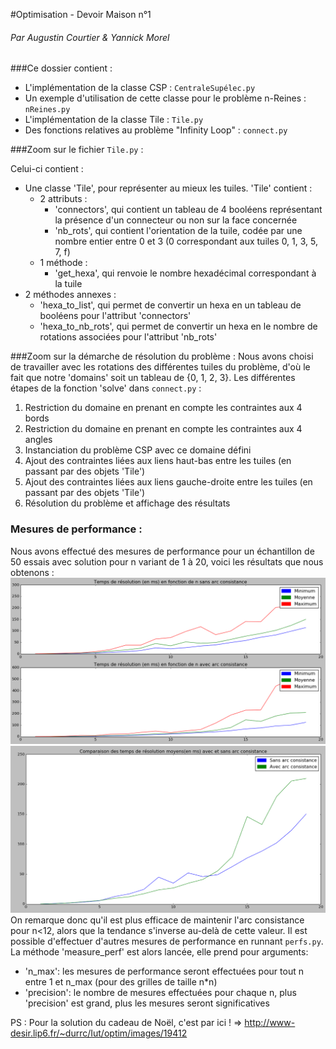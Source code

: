 #Optimisation - Devoir Maison n°1
###### Par Augustin Courtier & Yannick Morel

###Ce dossier contient :

+ L'implémentation de la classe CSP : `CentraleSupélec.py`
+ Un exemple d'utilisation de cette classe pour le problème n-Reines : `nReines.py`
+ L'implémentation de la classe Tile : `Tile.py`
+ Des fonctions relatives au problème "Infinity Loop" : `connect.py`

###Zoom sur le fichier `Tile.py` :

Celui-ci contient :

+ Une classe 'Tile', pour représenter au mieux les tuiles. 'Tile' contient :
    + 2 attributs :
        + 'connectors', qui contient un tableau de 4 booléens représentant la présence d'un connecteur ou non sur la face concernée
        + 'nb_rots', qui contient l'orientation de la tuile, codée par une nombre entier entre 0 et 3 (0 correspondant aux tuiles 0, 1, 3, 5, 7, f)
    + 1 méthode :
        + 'get_hexa', qui renvoie le nombre hexadécimal correspondant à la tuile
+ 2 méthodes annexes :
    + 'hexa_to_list', qui permet de convertir un hexa en un tableau de booléens pour l'attribut 'connectors'
    + 'hexa_to_nb_rots', qui permet de convertir un hexa en le nombre de rotations associées pour l'attribut 'nb_rots'

###Zoom sur la démarche de résolution du problème :
Nous avons choisi de travailler avec les rotations des différentes tuiles du problème, d'où le fait que notre 'domains' soit un tableau de {0, 1, 2, 3}. Les différentes étapes de la fonction 'solve' dans `connect.py` :

1) Restriction du domaine en prenant en compte les contraintes aux 4 bords
2) Restriction du domaine en prenant en compte les contraintes aux 4 angles
3) Instanciation du problème CSP avec ce domaine défini
4) Ajout des contraintes liées aux liens haut-bas entre les tuiles (en passant par des objets 'Tile')
5) Ajout des contraintes liées aux liens gauche-droite entre les tuiles (en passant par des objets 'Tile')
6) Résolution du problème et affichage des résultats

### Mesures de performance :
Nous avons effectué des mesures de performance pour un échantillon de 50 essais avec solution pour n variant de 1 à 20, voici les résultats que nous obtenons :
![alt tag](https://raw.githubusercontent.com/LPalmito/optim/master/img/min_avg_max.png)
![alt tag](https://raw.githubusercontent.com/LPalmito/optim/master/img/with_or_without_AC.png)
On remarque donc qu'il est plus efficace de maintenir l'arc consistance pour n<12, alors que la tendance s'inverse au-delà de cette valeur.
Il est possible d'effectuer d'autres mesures de performance en runnant `perfs.py`. La méthode 'measure_perf' est alors lancée, elle prend pour arguments:

+ 'n_max': les mesures de performance seront effectuées pour tout n entre 1 et n_max (pour des grilles de taille n*n)
+ 'precision': le nombre de mesures effectuées pour chaque n, plus 'precision' est grand, plus les mesures seront significatives

PS : Pour la solution du cadeau de Noël, c'est par ici !
=> http://www-desir.lip6.fr/~durrc/Iut/optim/images/19412